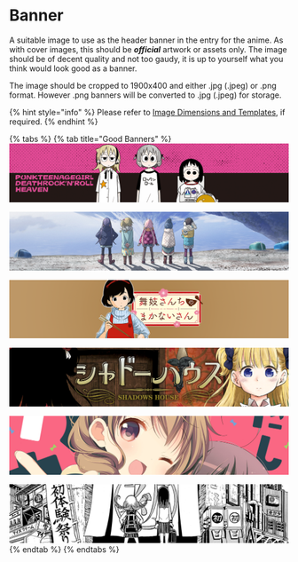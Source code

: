 # Banner

A suitable image to use as the header banner in the entry for the anime. As with cover images, this should be _**official**_ artwork or assets only. The image should be of decent quality and not too gaudy, it is up to yourself what you think would look good as a banner.

The image should be cropped to 1900x400 and either .jpg \(.jpeg\) or .png format. However .png banners will be converted to .jpg \(.jpeg\) for storage.

{% hint style="info" %}
Please refer to [Image Dimensions and Templates](../../media-specification/image-dimensions-and-template.md), if required.
{% endhint %}

{% tabs %}
{% tab title="Good Banners" %}
![](../../.gitbook/assets/banner-entries1.png)

![](../../.gitbook/assets/banner-entries3.png)

![](../../.gitbook/assets/banner-entries5.png)

![](../../.gitbook/assets/banner-entries2.png)

![](../../.gitbook/assets/banner-entries%20%281%29.png)

![](../../.gitbook/assets/banner-entries6.png)
{% endtab %}
{% endtabs %}

